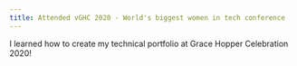 ```yaml
---
title: Attended vGHC 2020 - World's biggest women in tech conference
---
```


I learned how to create my technical portfolio at Grace Hopper Celebration
2020!
